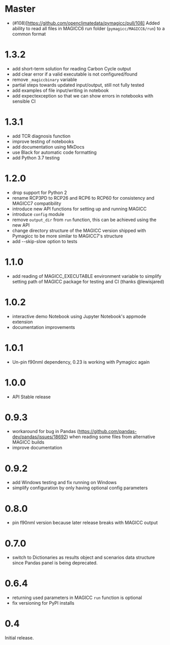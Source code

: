 Master
=====

- (#108)[https://github.com/openclimatedata/pymagicc/pull/108] Added ability to read all files in MAGICC6 run folder (`pymagicc/MAGICC6/run`) to a common format


1.3.2
=====

- add short-term solution for reading Carbon Cycle output
- add clear error if a valid executable is not configured/found
- remove `_magiccbinary` variable
- partial steps towards updated input/output, still not fully tested
- add examples of file input/writing in notebook
- add expectexception so that we can show errors in notebooks with
  sensible CI

1.3.1
=====

- add TCR diagnosis function
- improve testing of notebooks
- add documentation using MkDocs
- use Black for automatic code formatting
- add Python 3.7 testing

1.2.0
=====

- drop support for Python 2
- rename RCP3PD to RCP26 and RCP6 to RCP60 for consistency and MAGICC7
  compatibility
- introduce new API functions for setting up and running MAGICC
- introduce `config` module
- remove `output_dir` from `run` function, this can be achieved using the new API
- change directory structure of the MAGICC version shipped with Pymagicc
  to be more similar to MAGICC7's structure
- add \--skip-slow option to tests

1.1.0
=====

- add reading of MAGICC\_EXECUTABLE environment variable to simplify
  setting path of MAGICC package for testing and CI
  (thanks @lewisjared)

1.0.2
=====

- interactive demo Notebook using Jupyter Notebook\'s appmode
  extension
- documentation improvements

1.0.1
=====

- Un-pin f90nml dependency, 0.23 is working with Pymagicc again

1.0.0
=====

- API Stable release

0.9.3
=====

- workaround for bug in Pandas
  (<https://github.com/pandas-dev/pandas/issues/18692>) when reading
  some files from alternative MAGICC builds
- improve documentation

0.9.2
=====

- add Windows testing and fix running on Windows
- simplify configuration by only having optional config parameters

0.8.0
=====

- pin f90nml version because later release breaks with MAGICC output

0.7.0
=====

- switch to Dictionaries as results object and scenarios data
  structure since Pandas panel is being deprecated.

0.6.4
=====

- returning used parameters in MAGICC `run` function is optional
- fix versioning for PyPI installs

0.4
===

Initial release.
